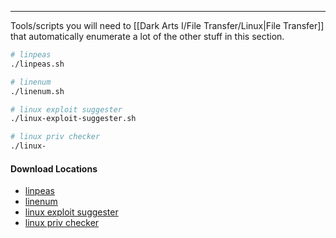 -- -
Tools/scripts you will need to [[Dark Arts I/File Transfer/Linux|File Transfer]] that automatically enumerate a lot of the other stuff in this section.
```bash
# linpeas
./linpeas.sh

# linenum
./linenum.sh

# linux exploit suggester
./linux-exploit-suggester.sh

# linux priv checker
./linux-
```
#### Download Locations
- [linpeas](https://github.com/peass-ng/PEASS-ng/tree/master/linPEAS)
- [linenum](https://github.com/rebootuser/LinEnum)
- [linux exploit suggester](https://github.com/The-Z-Labs/linux-exploit-suggester)
- [linux priv checker](https://github.com/sleventyeleven/linuxprivchecker)